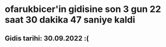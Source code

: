 # ofarukbicer'in gidisine son 3 gun 22 saat 30 dakika 47 saniye kaldi

## Gidis tarihi: 30.09.2022 :(